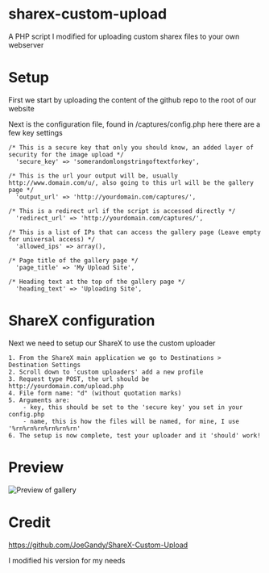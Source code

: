 # sharex-custom-upload
A PHP script I modified for uploading custom sharex files to your own webserver

# Setup
First we start by uploading the content of the github repo to the root of our website

Next is the configuration file, found in /captures/config.php here there are a few key settings

```
/* This is a secure key that only you should know, an added layer of security for the image upload */
  'secure_key' => 'somerandomlongstringoftextforkey',

/* This is the url your output will be, usually http://www.domain.com/u/, also going to this url will be the gallery page */
  'output_url' => 'http://yourdomain.com/captures/',

/* This is a redirect url if the script is accessed directly */
  'redirect_url' => 'http://yourdomain.com/captures/',

/* This is a list of IPs that can access the gallery page (Leave empty for universal access) */
  'allowed_ips' => array(),

/* Page title of the gallery page */
  'page_title' => 'My Upload Site',

/* Heading text at the top of the gallery page */
  'heading_text' => 'Uploading Site',
  ```
  
  # ShareX configuration
  Next we need to setup our ShareX to use the custom uploader

```
1. From the ShareX main application we go to Destinations > Destination Settings
2. Scroll down to 'custom uploaders' add a new profile
3. Request type POST, the url should be http://yourdomain.com/upload.php
4. File form name: "d" (without quotation marks)
5. Arguments are:
    - key, this should be set to the 'secure key' you set in your config.php
    - name, this is how the files will be named, for mine, I use '%rn%rn%rn%rn%rn%rn'
6. The setup is now complete, test your uploader and it 'should' work!
```

# Preview

![Preview of gallery](https://mrsheldon.me/images/670022.png)

# Credit

https://github.com/JoeGandy/ShareX-Custom-Upload

I modified his version for my needs
